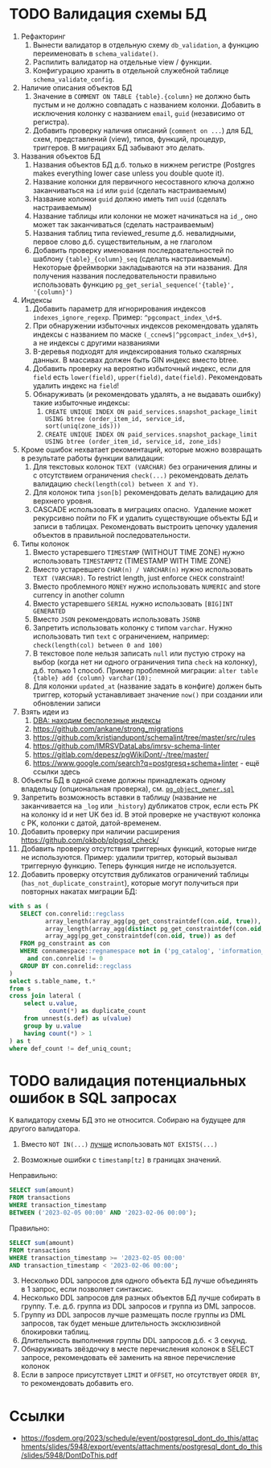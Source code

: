 # TODO Валидация схемы БД

1. Рефакторинг
   1. Вынести валидатор в отдельную схему `db_validation`, а функцию переименовать в `schema_validate()`. 
   1. Распилить валидатор на отдельные view / функции.
   1. Конфигурацию хранить в отдельной служебной таблице `schema_validate_config`.
1. Наличие описания объектов БД
   1. Значение в `COMMENT ON TABLE {table}.{column}` не должно быть пустым и не должно совпадать с названием колонки.
      Добавить в исключения колонку с названием `email`, `guid` (независимо от регистра).
   1. Добавить проверку наличия описаний (`comment on ...`) для БД, схем, представлений (view), типов, функций, процедур, триггеров. В миграциях БД забывают это делать.
1. Названия объектов БД
   1. Названия объектов БД д.б. только в нижнем регистре (Postgres makes everything lower case unless you double quote it).
   1. Название колонки для первичного несоставного ключа должно заканчиваться на `id` или `guid` (сделать настраиваемым)
   1. Название колонки `guid` должно иметь тип `uuid` (сделать настраиваемым)
   1. Название таблицы или колонки не может начинаться на `id_`, оно может так заканчиваться (сделать настраиваемым)
   1. Названия таблиц типа reviewed_resume д.б. невалидными, первое слово д.б. существительным, а не глаголом
   1. Добавить проверку именования последовательностей по шаблону `{table}_{column}_seq` (сделать настраиваемым). Некоторые фреймворки закладываются на эти названия. Для получения названия последовательности правильно использовать функцию `pg_get_serial_sequence('{table}', '{column}')`
1. Индексы
   1. Добавить параметр для игнорирования индексов `indexes_ignore_regexp`. Пример: `^pgcompact_index_\d+$`.
   1. При обнаружении избыточных индексов рекомендовать удалять индексы с названием по маске `(_ccnew$|^pgcompact_index_\d+$)`, а не индексы с другими названиями
   1. B-деревья подходят для индексирования только скалярных данных. В массивах должен быть GIN индекс вместо btree.
   1. Добавить проверку на вероятно избыточный индекс, если для `field` есть `lower(field)`, `upper(field)`, `date(field)`. Рекомендовать удалить индекс на `field`!
   1. Обнаруживать (и рекомендовать удалять, а не выдавать ошибку) такие избыточные индексы:
      1. `CREATE UNIQUE INDEX ON paid_services.snapshot_package_limit USING btree (order_item_id, service_id, sort(uniq(zone_ids)))`
      1. `CREATE UNIQUE INDEX ON paid_services.snapshot_package_limit USING btree (order_item_id, service_id, zone_ids)`
1. Кроме ошибок нехватает рекоментаций, которые можно возвращать в результате работы функции валидации:
   1. Для текстовых колонок `TEXT (VARCHAR)` без ограничения длины и с отсутствием ограничения `check(...)` рекомендовать делать валидацию `check(length(col) between X and Y)`.
   1. Для колонок типа `json[b]` рекомендовать делать валидацию для верхнего уровня.
   1. CASCADE использовать в миграциях опасно. 
      Удаление может рекурсивно пойти по FK и удалить существующие объекты БД и записи в таблицах.
      Рекомендовать выстроить цепочку удаления объектов в правильной последовательности.
1. Типы колонок
   1. Вместо устаревшего `TIMESTAMP` (WITHOUT TIME ZONE) нужно использовать `TIMESTAMPTZ` (TIMESTAMP WITH TIME ZONE)
   1. Вместо устаревшего `CHAR(n) / VARCHAR(n)` нужно использовать `TEXT (VARCHAR)`. To restrict length, just enforce `CHECK` constraint!
   1. Вместо проблемного `MONEY` нужно использовать `NUMERIC` and store currency in another column
   1. Вместо устаревшего `SERIAL` нужно использовать `[BIG]INT GENERATED`
   1. Вместо `JSON` рекомендовать использовать `JSONB`
   1. Запретить использовать колонку с типом `varchar`. Нужно использовать тип `text` с ограничением, например: `check(length(col) between 0 and 100)`
   1. В текстовое поле нельзя записать `null` или пустую строку на выбор (когда нет ни одного ограничения типа `check` на колонку), д.б. только 1 способ. Пример проблемной миграции: `alter table {table} add {column} varchar(10);`
   5. Для колонки `updated_at` (название задать в конфиге) должен быть триггер, который устанавливает значение `now()` при создании или обновлении записи
6. Взять идеи из 
   1. [DBA: находим бесполезные индексы](https://habr.com/ru/company/tensor/blog/488104/)
   1. https://github.com/ankane/strong_migrations
   1. https://github.com/kristiandupont/schemalint/tree/master/src/rules
   1. https://github.com/IMRSVDataLabs/imrsv-schema-linter
   1. https://gitlab.com/depesz/pgWikiDont/-/tree/master/
   1. https://www.google.com/search?q=postgresq+schema+linter - ещё ссылки здесь
1. Объекты БД в одной схеме должны принадлежать одному владельцу (опциональная проверка), см. [`pg_object_owner.sql`](../views/pg_object_owner.sql)
1. Запретить возможность вставки в таблицу (название не заканчивается на `_log` или `_history`) дубликатов строк, если есть PK на колонку id и нет UK без id. В этой проверке не участвуют колонка с PK, колонки с датой, датой-временем.
1. Добавить проверку при наличии расширения https://github.com/okbob/plpgsql_check/
1. Добавить проверку отсутствия триггерных функций, которые нигде не используются. Пример: удалили триггер, который вызывал триггерную функцию. Теперь функция нигде не используется.
1. Добавить проверку отсутствия дубликатов ограничений таблицы (`has_not_duplicate_constraint`), которые могут получиться при повторных накатах миграции БД:
```sql
with s as (
   SELECT con.conrelid::regclass                                                   as table_name,
          array_length(array_agg(pg_get_constraintdef(con.oid, true)), 1)          as def_count,
          array_length(array_agg(distinct pg_get_constraintdef(con.oid, true)), 1) as def_uniq_count,
          array_agg(pg_get_constraintdef(con.oid, true)) as def
   FROM pg_constraint as con
   WHERE connamespace::regnamespace not in ('pg_catalog', 'information_schema')
     and con.conrelid != 0
   GROUP BY con.conrelid::regclass
)
select s.table_name, t.*
from s
cross join lateral (
    select u.value,
           count(*) as duplicate_count
    from unnest(s.def) as u(value)
    group by u.value
    having count(*) > 1
) as t
where def_count != def_uniq_count;
```
# TODO валидация потенциальных ошибок в SQL запросах

К валидатору схемы БД это не относится. Собираю на будущее для другого валидатора.

1) Вместо `NOT IN(...)` [лучше](https://github.com/rin-nas/postgresql-patterns-library/blob/master/README.md#%D0%9F%D0%BE%D1%87%D0%B5%D0%BC%D1%83-%D0%B7%D0%B0%D0%BF%D1%80%D0%BE%D1%81-%D1%81-%D0%BF%D0%BE%D0%B4%D0%B7%D0%B0%D0%BF%D1%80%D0%BE%D1%81%D0%BE%D0%BC-%D0%B2-NOT-IN-%D0%B2%D0%BE%D0%B7%D0%B2%D1%80%D0%B0%D1%89%D0%B0%D0%B5%D1%82-0-%D0%B7%D0%B0%D0%BF%D0%B8%D1%81%D0%B5%D0%B9) использовать `NOT EXISTS(...)`

2) Возможные ошибки с `timestamp[tz]` в границах значений.

Неправильно:
```sql
SELECT sum(amount)
FROM transactions
WHERE transaction_timestamp
BETWEEN ('2023-02-05 00:00' AND '2023-02-06 00:00');
```

Правильно:
```sql
SELECT sum(amount)
FROM transactions
WHERE transaction_timestamp >= '2023-02-05 00:00'
AND transaction_timestamp < '2023-02-06 00:00';
```

3) Несколько DDL запросов для одного объекта БД лучше объединять в 1 запрос, если позволяет синтаксис.
4) Несколько DDL запросов для разных объектов БД лучше собирать в группу. Т.е. д.б. группа из DDL запросов и группа из DML запросов.
5) Группу из DDL запросов лучше размещать после группы из DML запросов, так будет меньше длительность эксклюзивной блокировки таблиц.
6) Длительность выполнения группы DDL запросов д.б. < 3 секунд.
7) Обнаруживать звёздочку в месте перечисления колонок в SELECT запросе, рекомендовать её заменить на явное перечисление колонок
8) Если в запросе присутствует `LIMIT` и `OFFSET`, но отсутствует `ORDER BY`, то рекомендовать добавить его.


# Ссылки

* https://fosdem.org/2023/schedule/event/postgresql_dont_do_this/attachments/slides/5948/export/events/attachments/postgresql_dont_do_this/slides/5948/DontDoThis.pdf
